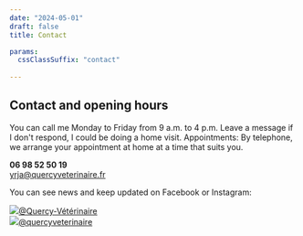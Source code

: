 ```yaml
---
date: "2024-05-01"
draft: false
title: Contact

params:
  cssClassSuffix: "contact"
  
---
```


## Contact and opening hours

You can call me Monday to Friday from 9 a.m. to 4 p.m. Leave a message if I don't respond, I could be doing a home visit.
Appointments: By telephone, we arrange your appointment at home at a time that suits you.

**06 98 52 50 19**<br>
[yrja@quercyveterinaire.fr](mailto:yrja@quercyveterinaire.fr)

You can see news and keep updated on Facebook or Instagram:

<a href="https://www.facebook.com/profile.php?id=61573708923351" class="icon-link" target="_blank"><img src="/images/icon-facebook.svg" class="icon">@Quercy-Vétérinaire</a><br>
<a href="https://www.instagram.com/quercyveterinaire/" class="icon-link"><img src="/images/icon-instagram.svg" class="icon">@quercyveterinaire</a>

<!--
### Emergencies evening, night and weekends 

Referred to Cabinet Veterinaire de Mas de Cazes in Parisot where I'm also on call on a regular basis.

Telephone: 05 63 28 24 80
-->
